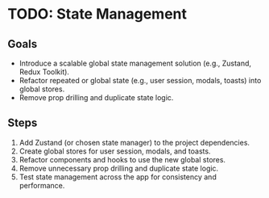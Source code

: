 # TODO: State Management

## Goals

- Introduce a scalable global state management solution (e.g., Zustand, Redux Toolkit).
- Refactor repeated or global state (e.g., user session, modals, toasts) into global stores.
- Remove prop drilling and duplicate state logic.

## Steps

1. Add Zustand (or chosen state manager) to the project dependencies.
2. Create global stores for user session, modals, and toasts.
3. Refactor components and hooks to use the new global stores.
4. Remove unnecessary prop drilling and duplicate state logic.
5. Test state management across the app for consistency and performance.
